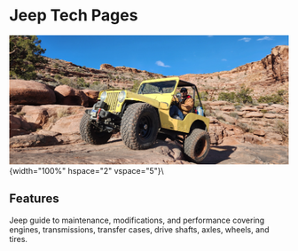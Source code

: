 # Jeep Tech Pages

![Blanca](/images/20230405_090701.jpg){width="100%" hspace="2" vspace="5"}\

## Features

Jeep guide to maintenance, modifications, and performance covering engines, transmissions, transfer cases, drive shafts, axles, wheels, and tires.
